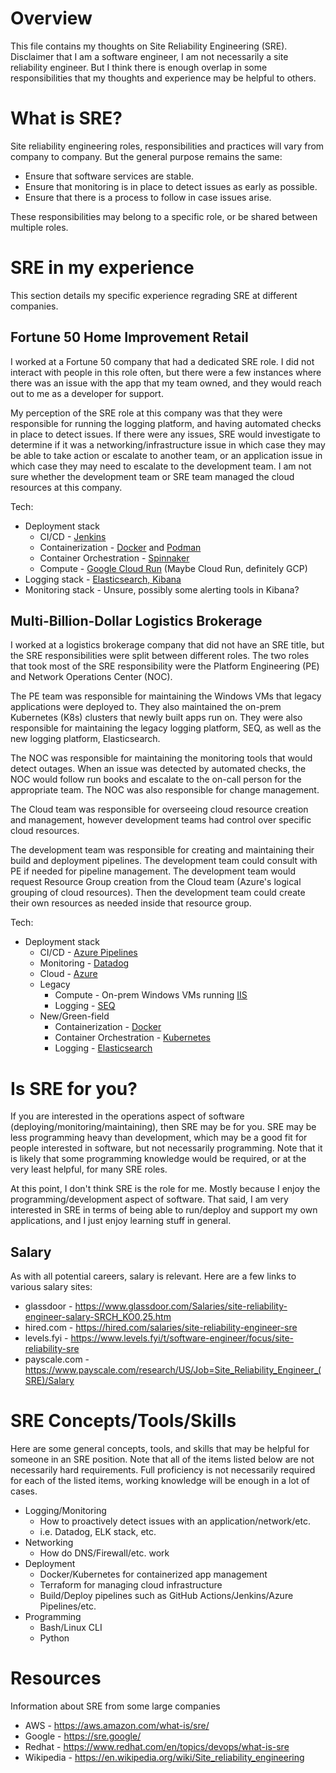 # Overview

This file contains my thoughts on Site Reliability Engineering (SRE). Disclaimer that I am a software engineer, I am not necessarily a site reliability engineer. But I think there is enough overlap in some responsibilities that my thoughts and experience may be helpful to others.

# What is SRE?

Site reliability engineering roles, responsibilities and practices will vary from company to company. But the general purpose remains the same:

- Ensure that software services are stable.
- Ensure that monitoring is in place to detect issues as early as possible.
- Ensure that there is a process to follow in case issues arise.

These responsibilities may belong to a specific role, or be shared between multiple roles.

# SRE in my experience

This section details my specific experience regrading SRE at different companies.

## Fortune 50 Home Improvement Retail

I worked at a Fortune 50 company that had a dedicated SRE role. I did not interact with people in this role often, but there were a few instances where there was an issue with the app that my team owned, and they would reach out to me as a developer for support.

My perception of the SRE role at this company was that they were responsible for running the logging platform, and having automated checks in place to detect issues. If there were any issues, SRE would investigate to determine if it was a networking/infrastructure issue in which case they may be able to take action or escalate to another team, or an application issue in which case they may need to escalate to the development team. I am not sure whether the development team or SRE team managed the cloud resources at this company. 

Tech:
- Deployment stack
    - CI/CD - [Jenkins](https://www.jenkins.io/)
    - Containerization - [Docker](https://www.docker.com/) and [Podman](https://podman.io/)
    - Container Orchestration - [Spinnaker](https://spinnaker.io/)
    - Compute - [Google Cloud Run](https://cloud.google.com/run) (Maybe Cloud Run, definitely GCP)
- Logging stack - [Elasticsearch, Kibana](https://www.elastic.co/elastic-stack)
- Monitoring stack - Unsure, possibly some alerting tools in Kibana?

## Multi-Billion-Dollar Logistics Brokerage

I worked at a logistics brokerage company that did not have an SRE title, but the SRE responsibilities were split between different roles. The two roles that took most of the SRE responsibility were the Platform Engineering (PE) and Network Operations Center (NOC).

The PE team was responsible for maintaining the Windows VMs that legacy applications were deployed to. They also maintained the on-prem Kubernetes (K8s) clusters that newly built apps run on. They were also responsible for maintaining the legacy logging platform, SEQ, as well as the new logging platform, Elasticsearch. 

The NOC was responsible for maintaining the monitoring tools that would detect outages. When an issue was detected by automated checks, the NOC would follow run books and escalate to the on-call person for the appropriate team. The NOC was also responsible for change management.

The Cloud team was responsible for overseeing cloud resource creation and management, however development teams had control over specific cloud resources.

The development team was responsible for creating and maintaining their build and deployment pipelines. The development team could consult with PE if needed for pipeline management. The development team would request Resource Group creation from the Cloud team (Azure's logical grouping of cloud resources). Then the development team could create their own resources as needed inside that resource group.

Tech:
- Deployment stack
    - CI/CD - [Azure Pipelines](https://azure.microsoft.com/en-us/products/devops/pipelines)
    - Monitoring - [Datadog](https://www.datadoghq.com/)
    - Cloud - [Azure](https://azure.microsoft.com/)
    - Legacy
        - Compute - On-prem Windows VMs running [IIS](https://www.iis.net/)
        - Logging - [SEQ](https://datalust.co/seq)
    - New/Green-field
        - Containerization - [Docker](https://www.docker.com/)
        - Container Orchestration - [Kubernetes](https://kubernetes.io/)
        - Logging - [Elasticsearch](https://www.elastic.co/elasticsearch)

# Is SRE for you?

If you are interested in the operations aspect of software (deploying/monitoring/maintaining), then SRE may be for you. SRE may be less programming heavy than development, which may be a good fit for people interested in software, but not necessarily programming. Note that it is likely that some programming knowledge would be required, or at the very least helpful, for many SRE roles.

At this point, I don't think SRE is the role for me. Mostly because I enjoy the programming/development aspect of software. That said, I am very interested in SRE in terms of being able to run/deploy and support my own applications, and I just enjoy learning stuff in general.

## Salary

As with all potential careers, salary is relevant. Here are a few links to various salary sites:
- glassdoor - https://www.glassdoor.com/Salaries/site-reliability-engineer-salary-SRCH_KO0,25.htm
- hired.com - https://hired.com/salaries/site-reliability-engineer-sre
- levels.fyi - https://www.levels.fyi/t/software-engineer/focus/site-reliability-sre
- payscale.com - https://www.payscale.com/research/US/Job=Site_Reliability_Engineer_(SRE)/Salary

# SRE Concepts/Tools/Skills

Here are some general concepts, tools, and skills that may be helpful for someone in an SRE position. Note that all of the items listed below are not necessarily hard requirements. Full proficiency is not necessarily required for each of the listed items, working knowledge will be enough in a lot of cases.

- Logging/Monitoring
    - How to proactively detect issues with an application/network/etc.
    - i.e. Datadog, ELK stack, etc.
- Networking
    - How do DNS/Firewall/etc. work
- Deployment
    - Docker/Kubernetes for containerized app management
    - Terraform for managing cloud infrastructure
    - Build/Deploy pipelines such as GitHub Actions/Jenkins/Azure Pipelines/etc.
- Programming
    - Bash/Linux CLI
    - Python


# Resources

Information about SRE from some large companies

- AWS - https://aws.amazon.com/what-is/sre/
- Google - https://sre.google/
- Redhat - https://www.redhat.com/en/topics/devops/what-is-sre
- Wikipedia - https://en.wikipedia.org/wiki/Site_reliability_engineering
